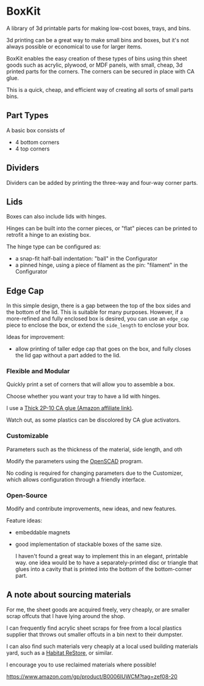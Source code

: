 # BoxKit

A library of 3d printable parts for making low-cost boxes, trays, and bins.


3d printing can be a great way to make small bins and boxes, but it's not always
possible or economical to use for larger items.

BoxKit enables the easy creation of these types of bins using thin sheet goods
such as acrylic, plywood, or MDF panels, with small, cheap, 3d printed parts for
the corners. The corners can be secured in place with CA glue.

This is a quick, cheap, and efficient way of creating all sorts of small parts
bins.


## Part Types

A basic box consists of
- 4 bottom corners
- 4 top corners

## Dividers

Dividers can be added by printing the three-way and four-way corner parts.


## Lids

Boxes can also include lids with hinges.

Hinges can be built into the corner pieces, or "flat" pieces can be printed to
retrofit a hinge to an existing box.

The hinge type can be configured as:

- a snap-fit half-ball indentation: "ball" in the Configurator
- a pinned hinge, using a piece of filament as the pin: "filament" in the
  Configurator


## Edge Cap

In this simple design, there is a gap between the top of the box sides and the
bottom of the lid. This is suitable for many purposes. However, if a
more-refined and fully enclosed box is desired, you can use an `edge_cap` piece
to enclose the box, or extend the `side_length` to enclose your box.

Ideas for improvement:
- allow printing of taller edge cap that goes on the box, and fully closes the
  lid gap without a part added to the lid.



### Flexible and Modular

Quickly print a set of corners that will allow you to assemble a box.

Choose whether you want your tray to have a lid with hinges.


I use a [Thick 2P-10 CA glue (Amazon affiliate link)](https://amzn.to/3s0rSW3).

Watch out, as some plastics can be discolored by CA glue activators.


### Customizable

Parameters such as the thickness of the material, side length, and oth

Modify the parameters using the [OpenSCAD](https://www.openscad.org) program.

No coding is required for changing parameters due to the Customizer, which
allows configuration through a friendly interface.


### Open-Source

Modify and contribute improvements, new ideas, and new features.

Feature ideas:
- embeddable magnets
- good implementation of stackable boxes of the same size.

  I haven't found a great way to implement this in an elegant, printable way.
  one idea would be to have a separately-printed disc or triangle that glues
  into a cavity that is printed into the bottom of the bottom-corner part.


## A note about sourcing materials

For me, the sheet goods are acquired freely, very cheaply, or are smaller scrap
offcuts that I have lying around the shop.

I can frequently find acrylic sheet scraps for free from a local plastics
supplier that throws out smaller offcuts in a bin next to their dumpster.

I can also find such materials very cheaply at a local used building materials
yard, such as a [Habitat ReStore](https://www.habitat.org/restores), or similar.

I encourage you to use reclaimed materials where possible!


https://www.amazon.com/gp/product/B0006IUWCM?tag=zef08-20
